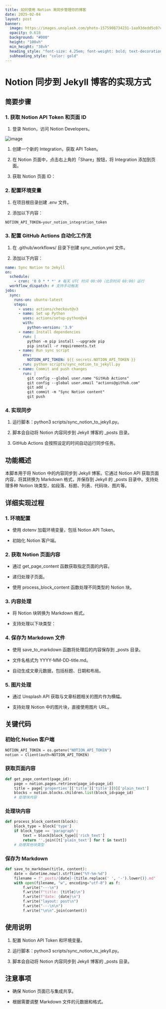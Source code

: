 ```yaml
---
title: 如何使用 Notion 来同步管理你的博客
date: 2025-02-04
layout: post
banner:
  image: https://images.unsplash.com/photo-1575908734231-1aa93dedd5c0?crop=entropy&cs=tinysrgb&fit=max&fm=jpg&ixid=M3w2OTIwMzJ8MHwxfHJhbmRvbXx8fHx8fHx8fDE3Mzg3MDAzOTR8&ixlib=rb-4.0.3&q=80&w=1080
  opacity: 0.618
  background: "#000"
  height: "100vh"
  min_height: "38vh"
  heading_style: "font-size: 4.25em; font-weight: bold; text-decoration: underline"
  subheading_style: "color: gold"
---
```


# Notion 同步到 Jekyll 博客的实现方式

## 简要步骤

### 1. 获取 Notion API Token 和页面 ID

1. 登录 Notion，访问 Notion Developers。

![image](https://prod-files-secure.s3.us-west-2.amazonaws.com/a7a0cc5a-89b9-4cda-8686-1fba0ca52f40/d19c1afe-dea5-4312-9333-786b0ba83054/image.png?X-Amz-Algorithm=AWS4-HMAC-SHA256&X-Amz-Content-Sha256=UNSIGNED-PAYLOAD&X-Amz-Credential=ASIAZI2LB466SUBDID4Z%2F20250204%2Fus-west-2%2Fs3%2Faws4_request&X-Amz-Date=20250204T201954Z&X-Amz-Expires=3600&X-Amz-Security-Token=IQoJb3JpZ2luX2VjEBwaCXVzLXdlc3QtMiJHMEUCIQDIfzyhtxg5ObOo8xWLbAIUHoC89I9O%2B416QTUrGD7Y1gIgehIIGCsbQ8Ay1Xt5%2BalVmivR0%2FEsDkiOa19QDkcvL9kq%2FwMINRAAGgw2Mzc0MjMxODM4MDUiDJMwWpsrxIH5EGlbrircA1oleGjMeUTrHsnAgrE0TTTJUSxaNuq8pjFguddNhwbaS92MflIS7L%2BIDYOBJOlWDIHnTB0qSs0UutWe0I4pwLFSCwBImVH6Bc6OYXoFZ%2FdTuwfSqBI9MXe3a%2BhsPXvqn5wgQN3ViT899Mv4MBIhC4%2BRXsxd6uqitDM2B9uZa7eRvTFCHrk9CdwWwsCdXt81NmZUd7DkN7471EWnue7xxfZaMwYi0mDgLnj2MIf2E9IjMuBMl8RXM6uhoqZRKr7v7uhJwO%2BjsPwqhE%2FU6Xc91oRVuE%2BaQiyIV4HgDmq3GJ82n7JdhslWgo0KmqgZMdTVxwQSo0YOb3QDgQgJev6EIAGdaSevEtUSU5MGpIrIf3nceg69lj1l%2FgKPW%2BCqYyyIlwirNN%2BJn4asHLGO9JkSkN%2B%2FpEtGQ5IRqjQ0rg2ufi9gJymkpLFb6o4xMV2k4MJr5cmJqQaoeyoOnBr98mDCP7k%2BQ%2F6RNpRhu7gBvU7y6vmjOlk4a4Vqj9K3wJbyE9lK6c8Nc49Og9ULOw24ISnjWzBaFK%2BcixlGP19fXHgNlL6T%2FrHwm817I7fT8S6xVrfo4PcBLTp%2BzOEdYLN5groeRn6%2FcJkSXG6MbZw761FENHhtjxFtpU9%2FyO77woDZMI3eib0GOqUBc7Z5wgTJOK8%2FBGVRyVxl5m1yEWLqwAsolp6ce5gj9Ij2zjqUmczzAQLwo5sCmeKw8pzesvYqfz%2F4P2V%2FFIFxx7brO2vgzm1klRx27aSkMt3TMdYr1EqLmXSZIcc8yOA6C%2F7rBLSl2DWo7z6CWlYZE%2FJV0y9vOvE%2F0IWKwhKfOCOL53IUpt%2FvCePVvjk%2Fc0DlQuZJuPKGJ3yE%2F6MaUfECm09dvvjU&X-Amz-Signature=8aeaa289225c45d66b8cff1aadf28a635419fc981865931195d2965b3016ba58&X-Amz-SignedHeaders=host&x-id=GetObject)

1. 创建一个新的 Integration，获取 API Token。

1. 在 Notion 页面中，点击右上角的「Share」按钮，将 Integration 添加到页面。

1. 获取 Notion 页面 ID：


### 2. 配置环境变量

1. 在项目根目录创建 .env 文件。

1. 添加以下内容：

```javascript
NOTION_API_TOKEN=your_notion_integration_token
```

### 3. 配置 GitHub Actions 自动化工作流

1. 在 .github/workflows/ 目录下创建 sync_notion.yml 文件。

1. 添加以下内容：

```yaml
name: Sync Notion to Jekyll
on:
  schedule:
    - cron: '0 0 * * *' # 每天 UTC 时间 00:00（北京时间 08:00）运行
  workflow_dispatch: # 支持手动触发
jobs:
  sync:
    runs-on: ubuntu-latest
    steps:
      - uses: actions/checkout@v3
      - name: Set up Python
        uses: actions/setup-python@v4
        with:
          python-version: '3.9'
      - name: Install dependencies
        run: |
          python -m pip install --upgrade pip
          pip install -r requirements.txt
      - name: Run sync script
        env:
          NOTION_API_TOKEN: ${{ secrets.NOTION_API_TOKEN }}
        run: python scripts/sync_notion_to_jekyll.py
      - name: Commit and push changes
        run: |
          git config --global user.name "GitHub Actions"
          git config --global user.email "actions@github.com"
          git add .
          git commit -m "Sync Notion content"
          git push
```

### 4. 实现同步

1. 运行脚本：python3 scripts/sync_notion_to_jekyll.py。

1. 脚本会自动将 Notion 内容同步到 Jekyll 博客的 _posts 目录。

1. GitHub Actions 会按照设定的时间自动运行同步任务。

## 功能概述

本脚本用于将 Notion 中的内容同步到 Jekyll 博客。它通过 Notion API 获取页面内容，将其转换为 Markdown 格式，并保存到 Jekyll 的 _posts 目录中。支持处理多种 Notion 块类型，如段落、标题、列表、代码块、图片等。

## 详细实现过程

### 1. 环境配置

- 使用 dotenv 加载环境变量，包括 Notion API Token。

- 初始化 Notion 客户端。

### 2. 获取 Notion 页面内容

- 通过 get_page_content 函数获取指定页面的内容。

- 递归处理子页面。

- 使用 process_block_content 函数处理不同类型的 Notion 块。

### 3. 内容处理

- 将 Notion 块转换为 Markdown 格式。

- 支持处理以下块类型：


### 4. 保存为 Markdown 文件

- 使用 save_to_markdown 函数将处理后的内容保存到 _posts 目录。

- 文件名格式为 YYYY-MM-DD-title.md。

- 自动生成文章元数据，包括标题、日期和布局。

### 5. 图片处理

- 通过 Unsplash API 获取与文章标题相关的图片作为横幅。

- 支持处理 Notion 中的图片块，直接使用图片 URL。

## 关键代码

### 初始化 Notion 客户端

```python
NOTION_API_TOKEN = os.getenv("NOTION_API_TOKEN")
notion = Client(auth=NOTION_API_TOKEN)
```

### 获取页面内容

```python
def get_page_content(page_id):
    page = notion.pages.retrieve(page_id=page_id)
    title = page['properties']['title']['title'][0]['plain_text']
    blocks = notion.blocks.children.list(block_id=page_id)
    # 处理块内容
```

### 处理块内容

```python
def process_block_content(block):
    block_type = block['type']
    if block_type == 'paragraph':
        text = block[block_type]['rich_text']
        return ''.join([t['plain_text'] for t in text])
    # 处理其他块类型
```

### 保存为 Markdown

```python
def save_to_markdown(title, content):
    date = datetime.now().strftime("%Y-%m-%d")
    filename = f"_posts/{date}-{title.replace(' ', '-').lower()}.md"
    with open(filename, "w", encoding="utf-8") as f:
        f.write("---\n")
        f.write(f"title: {title}\n")
        f.write(f"date: {date}\n")
        f.write("layout: post\n")
        f.write("---\n\n")
        f.write("\n\n".join(content))
```

## 使用说明

1. 配置 Notion API Token 和环境变量。

1. 运行脚本：python3 scripts/sync_notion_to_jekyll.py。

1. 脚本会自动将 Notion 内容同步到 Jekyll 博客的 _posts 目录。

## 注意事项

- 确保 Notion 页面已与集成共享。

- 根据需要调整 Markdown 文件的元数据和格式。
